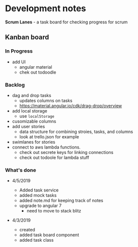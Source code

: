# Development notes

**Scrum Lanes** - a task board for checking progress for scrum

## Kanban board

### In Progress

- add UI
  - angular material
  - chek out todoodle

### Backlog

- dag and drop tasks
  - updates columns on tasks
  - <https://material.angular.io/cdk/drag-drop/overview>
- add local storage
  - use `localStorage`
- cusomizable columns
- add user stories
  - data structure for combining stroies, tasks, and columns
  - look at trello.json for example
- swimlanes for stories
- connect to aws lambda functions.
  - check out secrete keys for linking connections
  - check out todoole for lambda stuff

### What's done

- 4/5/2019
  - Added task service
  - added mock tasks
  - added note.md for keeping track of notes
  - upgrade to angular 7
    - need to move to stack blitz

- 4/3/2019
  - created
  - added task board component
  - added task class